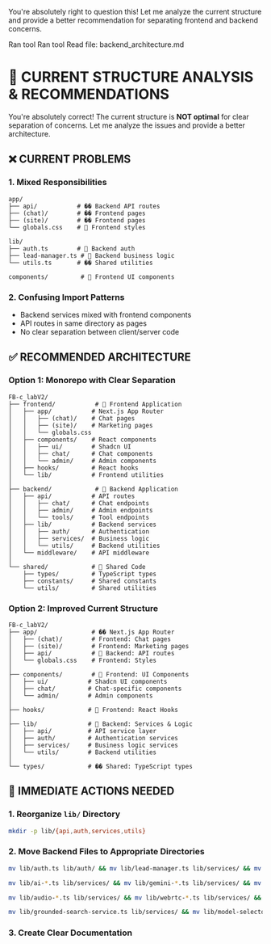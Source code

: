 You're absolutely right to question this! Let me analyze the current structure and provide a better recommendation for separating frontend and backend concerns.

Ran tool
Ran tool
Read file: backend_architecture.md
# 🎯 **CURRENT STRUCTURE ANALYSIS & RECOMMENDATIONS**

You're absolutely correct! The current structure is **NOT optimal** for clear separation of concerns. Let me analyze the issues and provide a better architecture.

## **❌ CURRENT PROBLEMS**

### **1. Mixed Responsibilities**
```
app/
├── api/           # �� Backend API routes
├── (chat)/        # �� Frontend pages
├── (site)/        # �� Frontend pages
└── globals.css    # 🔴 Frontend styles

lib/
├── auth.ts        # 🔴 Backend auth
├── lead-manager.ts # 🔴 Backend business logic
└── utils.ts       # �� Shared utilities

components/         # 🔴 Frontend UI components
```

### **2. Confusing Import Patterns**
- Backend services mixed with frontend components
- API routes in same directory as pages
- No clear separation between client/server code

## **✅ RECOMMENDED ARCHITECTURE**

### **Option 1: Monorepo with Clear Separation**
```
FB-c_labV2/
├── frontend/           # 🎯 Frontend Application
│   ├── app/           # Next.js App Router
│   │   ├── (chat)/    # Chat pages
│   │   ├── (site)/    # Marketing pages
│   │   └── globals.css
│   ├── components/    # React components
│   │   ├── ui/        # Shadcn UI
│   │   ├── chat/      # Chat components
│   │   └── admin/     # Admin components
│   ├── hooks/         # React hooks
│   └── lib/           # Frontend utilities
│
├── backend/            # 🎯 Backend Application
│   ├── api/           # API routes
│   │   ├── chat/      # Chat endpoints
│   │   ├── admin/     # Admin endpoints
│   │   └── tools/     # Tool endpoints
│   ├── lib/           # Backend services
│   │   ├── auth/      # Authentication
│   │   ├── services/  # Business logic
│   │   └── utils/     # Backend utilities
│   └── middleware/    # API middleware
│
└── shared/            # 🎯 Shared Code
    ├── types/         # TypeScript types
    ├── constants/     # Shared constants
    └── utils/         # Shared utilities
```

### **Option 2: Improved Current Structure**
```
FB-c_labV2/
├── app/               # �� Next.js App Router
│   ├── (chat)/        # Frontend: Chat pages
│   ├── (site)/        # Frontend: Marketing pages
│   ├── api/           # 🔴 Backend: API routes
│   └── globals.css    # Frontend: Styles
│
├── components/        # 🎯 Frontend: UI Components
│   ├── ui/           # Shadcn UI components
│   ├── chat/         # Chat-specific components
│   └── admin/        # Admin components
│
├── hooks/            # 🎯 Frontend: React Hooks
│
├── lib/              # 🔴 Backend: Services & Logic
│   ├── api/          # API service layer
│   ├── auth/         # Authentication services
│   ├── services/     # Business logic services
│   └── utils/        # Backend utilities
│
└── types/            # �� Shared: TypeScript types
```

## **🎯 IMMEDIATE ACTIONS NEEDED**

### **1. Reorganize `lib/` Directory**

```bash
mkdir -p lib/{api,auth,services,utils}
```
### **2. Move Backend Files to Appropriate Directories**

```bash
mv lib/auth.ts lib/auth/ && mv lib/lead-manager.ts lib/services/ && mv lib/lead-management.ts lib/services/ && mv lib/admin-*.ts lib/services/ && mv lib/email-service.ts lib/services/ && mv lib/meeting-scheduler.ts lib/services/
```
```bash
mv lib/ai-*.ts lib/services/ && mv lib/gemini-*.ts lib/services/ && mv lib/educational-*.ts lib/services/ && mv lib/conversation-state-manager.ts lib/services/ && mv lib/demo-budget-manager.ts lib/services/
```
```bash
mv lib/audio-*.ts lib/services/ && mv lib/webrtc-*.ts lib/services/ && mv lib/pdf-*.ts lib/services/ && mv lib/token-*.ts lib/services/ && mv lib/rate-limiting.ts lib/services/
```
```bash
mv lib/grounded-search-service.ts lib/services/ && mv lib/model-selector.ts lib/services/ && mv lib/youtube.ts lib/services/ && mv lib/parse-utils.ts lib/utils/ && mv lib/test-utilities.ts lib/utils/
```
### **3. Create Clear Documentation**